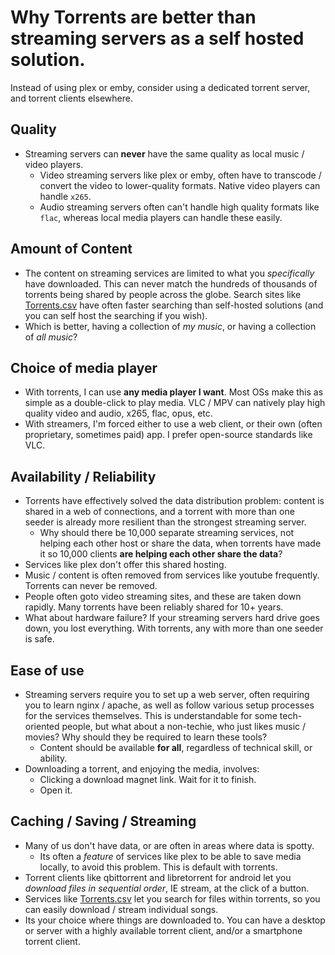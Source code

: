 # Why Torrents are better than streaming servers as a self hosted solution.

Instead of using plex or emby, consider using a dedicated torrent server, and torrent clients elsewhere.

## Quality

- Streaming servers can **never** have the same quality as local music / video players.
  - Video streaming servers like plex or emby, often have to transcode / convert the video to lower-quality formats. Native video players can handle `x265`.
  - Audio streaming servers often can't handle high quality formats like `flac`, whereas local media players can handle these easily.

## Amount of Content

- The content on streaming services are limited to what you _specifically_ have downloaded. This can never match the hundreds of thousands of torrents being shared by people across the globe. Search sites like [Torrents.csv](https://torrents-csv.ml/) have often faster searching than self-hosted solutions (and you can self host the searching if you wish).
- Which is better, having a collection of _my music_, or having a collection of _all music_?

## Choice of media player

- With torrents, I can use **any media player I want**. Most OSs make this as simple as a double-click to play media. VLC / MPV can natively play high quality video and audio, x265, flac, opus, etc.
- With streamers, I'm forced either to use a web client, or their own (often proprietary, sometimes paid) app. I prefer open-source standards like VLC.

## Availability / Reliability

- Torrents have effectively solved the data distribution problem: content is shared in a web of connections, and a torrent with more than one seeder is already more resilient than the strongest streaming server.
  - Why should there be 10,000 separate streaming services, not helping each other host or share the data, when torrents have made it so 10,000 clients **are helping each other share the data**?
- Services like plex don't offer this shared hosting.
- Music / content is often removed from services like youtube frequently. Torrents can never be removed.
- People often goto video streaming sites, and these are taken down rapidly. Many torrents have been reliably shared for 10+ years.
- What about hardware failure? If your streaming servers hard drive goes down, you lost everything. With torrents, any with more than one seeder is safe.

## Ease of use

- Streaming servers require you to set up a web server, often requiring you to learn nginx / apache, as well as follow various setup processes for the services themselves. This is understandable for some tech-oriented people, but what about a non-techie, who just likes music / movies? Why should they be required to learn these tools?
  - Content should be available **for all**, regardless of technical skill, or ability.
- Downloading a torrent, and enjoying the media, involves:
  - Clicking a download magnet link. Wait for it to finish.
  - Open it.

## Caching / Saving / Streaming

- Many of us don't have data, or are often in areas where data is spotty.
  - Its often a _feature_ of services like plex to be able to save media locally, to avoid this problem. This is default with torrents.
- Torrent clients like qbittorrent and libretorrent for android let you _download files in sequential order_, IE stream, at the click of a button.
- Services like [Torrents.csv](https://torrents-csv.ml) let you search for files within torrents, so you can easily download / stream individual songs.
- Its your choice where things are downloaded to. You can have a desktop or server with a highly available torrent client, and/or a smartphone torrent client.

